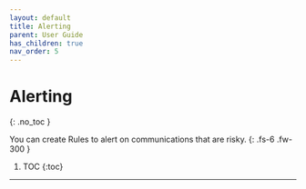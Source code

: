 ```yaml
---
layout: default
title: Alerting
parent: User Guide
has_children: true
nav_order: 5
---
```


# Alerting
{: .no_toc }


You can create Rules to alert on communications that are risky.
{: .fs-6 .fw-300 }

1. TOC
{:toc}

---
